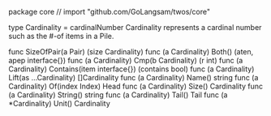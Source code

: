 package core // import "github.com/GoLangsam/twos/core"

type Cardinality = cardinalNumber
    Cardinality represents a cardinal number such as the #-of items in a Pile.


func SizeOfPair(a Pair) (size Cardinality)
func (a Cardinality) Both() (aten, apep interface{})
func (a Cardinality) Cmp(b Cardinality) (r int)
func (a Cardinality) Contains(item interface{}) (contains bool)
func (a Cardinality) Lift(as ...Cardinality) []Cardinality
func (a Cardinality) Name() string
func (a Cardinality) Of(index Index) Head
func (a Cardinality) Size() Cardinality
func (a Cardinality) String() string
func (a Cardinality) Tail() Tail
func (a *Cardinality) Unit() Cardinality
